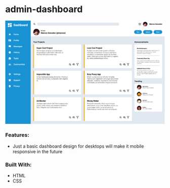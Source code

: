 # admin-dashboard

<img src = "assets/dashboard.png">

### Features:

- Just a basic dashboard design for desktops will make it mobile responsive in the future

### Built With:

- HTML
- CSS
